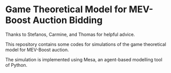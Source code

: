 # Game Theoretical Model for MEV-Boost Auction Bidding
Thanks to Stefanos, Carmine, and Thomas for helpful advice.

This repository contains some codes for simulations of the game theoretical model for MEV-Boost auction.

The simulation is implemented using Mesa, an agent-based modelling tool of Python.

